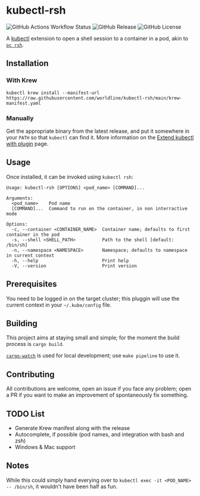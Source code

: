 # kubectl-rsh

![GitHub Actions Workflow Status](https://img.shields.io/github/actions/workflow/status/worldline/kubectl-rsh/main.yml)
![GitHub Release](https://img.shields.io/github/v/release/worldline/kubectl-rsh)
![GitHub License](https://img.shields.io/github/license/worldline/kubectl-rsh)

A [kubectl](https://github.com/kubernetes/kubectl) extension to open a shell session to a container in a pod, akin to [`oc rsh`](https://github.com/openshift/oc).

## Installation

### With Krew

```
kubectl krew install --manifest-url https://raw.githubusercontent.com/worldline/kubectl-rsh/main/krew-manifest.yaml
```

### Manually

Get the appropriate binary from the latest release, and put it somewhere in your `PATH` so that `kubectl` can find it. More information on the [Extend kubectl with plugin](https://kubernetes.io/docs/tasks/extend-kubectl/kubectl-plugins/) page.

## Usage

Once installed, it can be invoked using `kubectl rsh`:

```
Usage: kubectl-rsh [OPTIONS] <pod_name> [COMMAND]...

Arguments:
  <pod_name>    Pod name
  [COMMAND]...  Command to run on the container, in non interractive mode

Options:
  -c, --container <CONTAINER_NAME>  Container name; defaults to first container in the pod
  -s, --shell <SHELL_PATH>          Path to the shell [default: /bin/sh]
  -n, --namespace <NAMESPACE>       Namespace; defaults to namespace in current context
  -h, --help                        Print help
  -V, --version                     Print version
```

## Prerequisites

You need to be logged in on the target cluster; this pluggin will use the current context in your `~/.kube/config` file.

## Building

This project aims at staying small and simple; for the moment the build process is `cargo build`.

[`cargo-watch`](https://github.com/watchexec/cargo-watch) is used for local development; use `make pipeline` to use it.

## Contributing

All contributions are welcome, open an issue if you face any problem; open a PR if you want to make an improvement of spontaneously fix something.

## TODO List

- Generate Krew manifest along with the release
- Autocomplete, if possible (pod names, and integration with bash and zsh)
- Windows & Mac support

## Notes

While this could simply hand everying over to `kubectl exec -it <POD_NAME> -- /bin/sh`, it wouldn't have been half as fun.
